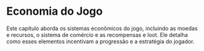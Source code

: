 # Economia do Jogo

Este capítulo aborda os sistemas econômicos do jogo, incluindo as moedas e recursos, o sistema de comércio e as recompensas e loot. Ele detalha como esses elementos incentivam a progressão e a estratégia do jogador.

